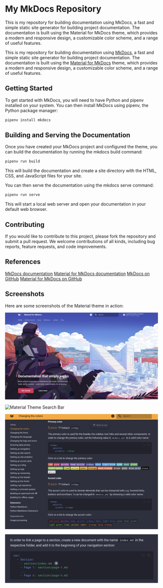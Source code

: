 # My MkDocs Repository

This is my repository for building documentation using MkDocs, a fast and simple static site generator for building project documentation. The documentation is built using the Material for MkDocs theme, which provides a modern and responsive design, a customizable color scheme, and a range of useful features.

This is my repository for building documentation using [MkDocs](https://www.mkdocs.org/), a fast and simple static site generator for building project documentation. The documentation is built using the [Material for MkDocs](https://squidfunk.github.io/mkdocs-material/) theme, which provides a modern and responsive design, a customizable color scheme, and a range of useful features.

## Getting Started

To get started with MkDocs, you will need to have Python and pipenv installed on your system. You can then install MkDocs using pipenv, the Python package manager:

```sh
pipenv install mkdocs
```

## Building and Serving the Documentation

Once you have created your MkDocs project and configured the theme, you can build the documentation by running the mkdocs build command:

```sh
pipenv run build
```
This will build the documentation and create a site directory with the HTML, CSS, and JavaScript files for your site.

You can then serve the documentation using the mkdocs serve command:

```sh
pipenv run serve
```
This will start a local web server and open your documentation in your default web browser.

## Contributing

If you would like to contribute to this project, please fork the repository and submit a pull request. We welcome contributions of all kinds, including bug reports, feature requests, and code improvements.

## References

[MkDocs documentation](https://www.mkdocs.org/)
[Material for MkDocs documentation](https://squidfunk.github.io/mkdocs-material/)
[MkDocs on GitHub](https://github.com/mkdocs/mkdocs)
[Material for MkDocs on GitHub](https://github.com/squidfunk/mkdocs-material)

## Screenshots

Here are some screenshots of the Material theme in action:

![Material Theme Homepage](images/homepage.png)

![Material Theme Search Bar](images/search.png)

![Material Theme Color Scheme Selector](images/color-scheme.png)

![Material Theme Sidebar Navigation](images/navigation.png)